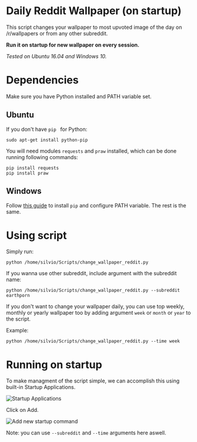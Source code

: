# Daily Reddit Wallpaper (on startup)
This script changes your wallpaper to most upvoted image of the day on /r/wallpapers or from any other subreddit.


**Run it on startup for new wallpaper on every session.**

*Tested on Ubuntu 16.04 and Windows 10.*

Dependencies
=======
Make sure you have Python installed and PATH variable set.

Ubuntu
------
If you don't have ```pip ``` for Python:
```
sudo apt-get install python-pip
```

You will need modules ```requests``` and ```praw``` installed, which can be done running following commands:

```
pip install requests
pip install praw
```

Windows
------
Follow [this guide](https://pip.pypa.io/en/stable/installing/) to install  ```pip```  and configure PATH variable.
The rest is the same.

Using script
=======

Simply run:
```
python /home/silvio/Scripts/change_wallpaper_reddit.py 
```

If you wanna use other subreddit, include argument with the subreddit name:
```
python /home/silvio/Scripts/change_wallpaper_reddit.py --subreddit earthporn
```

If you don't want to change your wallpaper daily, you can use top weekly, monthly or yearly wallpaper too by adding argument ```week``` or ```month``` or ```year``` to the script.

Example:
```
python /home/silvio/Scripts/change_wallpaper_reddit.py --time week 
```

Running on startup
=======
To make managment of the script simple, we can accomplish this using built-in Startup Applications.

![Startup Applications](http://i.imgur.com/NDFmFd9.png)


Click on Add.

![Add new startup command](http://i.imgur.com/uFqQ8ky.png)

Note: you can use ```--subreddit``` and ```--time``` arguments here aswell.
